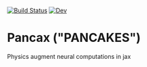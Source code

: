 [![Build Status](https://github.com/sandialabs/pancax/workflows/CI/badge.svg)](https://github.com/sandialabs/pancax/actions?query=workflow%3ACI)
[![Dev](https://img.shields.io/badge/docs-dev-blue.svg)](https://sandialabs.github.io/pancax/main/) 

# Pancax ("PANCAKES")
Physics augment neural computations in jax

